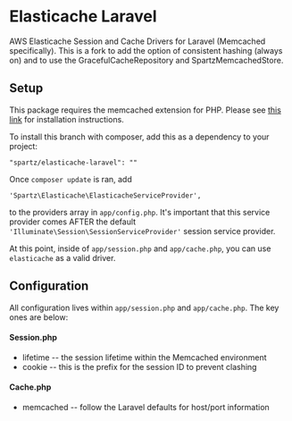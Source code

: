 Elasticache Laravel
===================
AWS Elasticache Session and Cache Drivers for Laravel (Memcached specifically). This is a fork to add the option of consistent hashing (always on) and to use the GracefulCacheRepository and SpartzMemcachedStore.

## Setup

This package requires the memcached extension for PHP. Please see [this link](http://php.net/manual/en/book.memcached.php) for installation instructions.

To install this branch with composer, add this as a dependency to your project:
```
"spartz/elasticache-laravel": ""
```

Once `composer update` is ran, add

`'Spartz\Elasticache\ElasticacheServiceProvider',`

to the providers array in `app/config.php`. It's important that this service provider comes AFTER the default `'Illuminate\Session\SessionServiceProvider'` session service provider.

At this point, inside of `app/session.php` and `app/cache.php`, you can use `elasticache` as a valid driver.

## Configuration

All configuration lives within `app/session.php` and `app/cache.php`. The key ones are below:

#### Session.php
- lifetime -- the session lifetime within the Memcached environment
- cookie -- this is the prefix for the session ID to prevent clashing

#### Cache.php
- memcached -- follow the Laravel defaults for host/port information
